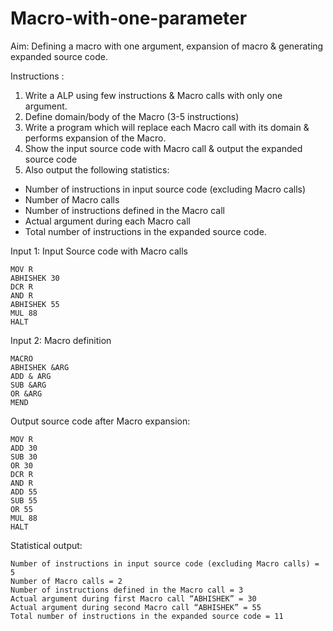 # Macro-with-one-parameter

Aim: Defining a macro with one argument, expansion of macro & generating expanded source code.

Instructions :
1) Write a ALP using few instructions & Macro calls with only one argument.
2) Define domain/body of the Macro (3-5 instructions)
3) Write a program which will replace each Macro call with its domain & performs expansion of the
Macro.
4) Show the input source code with Macro call & output the expanded source code
5) Also output the following statistics:
- Number of instructions in input source code (excluding Macro calls)
- Number of Macro calls
- Number of instructions defined in the Macro call
- Actual argument during each Macro call
- Total number of instructions in the expanded source code.

Input 1: Input Source code with Macro calls
```
MOV R
ABHISHEK 30
DCR R
AND R
ABHISHEK 55
MUL 88
HALT
```
Input 2: Macro definition
```
MACRO
ABHISHEK &ARG
ADD & ARG
SUB &ARG
OR &ARG
MEND
```
Output source code after Macro expansion:
```
MOV R
ADD 30
SUB 30
OR 30
DCR R
AND R
ADD 55
SUB 55
OR 55
MUL 88
HALT
```
Statistical output:
```
Number of instructions in input source code (excluding Macro calls) = 5
Number of Macro calls = 2
Number of instructions defined in the Macro call = 3
Actual argument during first Macro call “ABHISHEK” = 30
Actual argument during second Macro call “ABHISHEK” = 55
Total number of instructions in the expanded source code = 11
```
